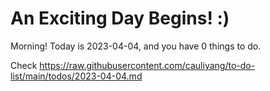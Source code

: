 # An Exciting Day Begins! :)

Morning! Today is 2023-04-04, and you have 0 things to do.

Check https://raw.githubusercontent.com/cauliyang/to-do-list/main/todos/2023-04-04.md